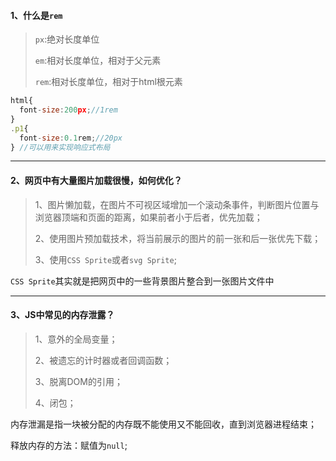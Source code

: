 #### 1、什么是`rem`

> `px`:绝对长度单位
>
> `em`:相对长度单位，相对于父元素
>
> `rem`:相对长度单位，相对于html根元素

```js
html{
  font-size:200px;//1rem
}
.p1{
  font-size:0.1rem;//20px
} //可以用来实现响应式布局
```

------

#### 2、网页中有大量图片加载很慢，如何优化？

> 1、图片懒加载，在图片不可视区域增加一个滚动条事件，判断图片位置与浏览器顶端和页面的距离，如果前者小于后者，优先加载；
>
> 2、使用图片预加载技术，将当前展示的图片的前一张和后一张优先下载；
>
> 3、使用`CSS Sprite`或者`svg Sprite`;

`CSS Sprite`其实就是把网页中的一些背景图片整合到一张图片文件中

------

#### 3、JS中常见的内存泄露？

> 1、意外的全局变量；
>
> 2、被遗忘的计时器或者回调函数；
>
> 3、脱离DOM的引用；
>
> 4、闭包；

内存泄漏是指一块被分配的内存既不能使用又不能回收，直到浏览器进程结束；

释放内存的方法：赋值为`null`;



